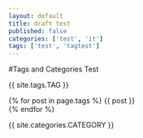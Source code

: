 ```yaml
---
layout: default
title: draft test
published: false
categories: ['test', 'it']
tags: ['test', 'tagtest']
---
```

#Tags and Categories Test




{{ site.tags.TAG }}

{% for post in page.tags %}
{{ post }}<br/>
{% endfor %}

{{ site.categories.CATEGORY }}
